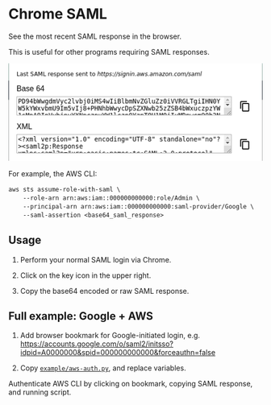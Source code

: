 # Chrome SAML

See the most recent SAML response in the browser.

This is useful for other programs requiring SAML responses.

<p align="center">
  <img alt="Screenshot" src="doc/screenshot.png">
</p>

For example, the AWS CLI:

```txt
aws sts assume-role-with-saml \
    --role-arn arn:aws:iam::000000000000:role/Admin \
    --principal-arn arn:aws:iam::000000000000:saml-provider/Google \
    --saml-assertion <base64_saml_response>
```

## Usage

1. Perform your normal SAML login via Chrome.

2. Click on the key icon in the upper right.

3. Copy the base64 encoded or raw SAML response.

## Full example: Google + AWS

1. Add browser bookmark for Google-initiated login, e.g.
   https://accounts.google.com/o/saml2/initsso?idpid=A0000000&spid=000000000000&forceauthn=false

2. Copy [`example/aws-auth.py`](example/aws-auth.py), and replace variables.

Authenticate AWS CLI by clicking on bookmark, copying SAML response, and running
script.
